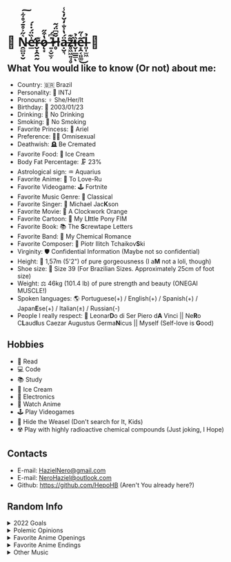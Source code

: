 # 🌹 Ṋ̴̻̤̟̮͛̋͐̊̄́̊͋͠e̶̛̲̍̏̈́̇̇́r̴̮̟̯̯̰͊ǫ̷͙̔͒̋ ̶͍̝̬̫͕̽͆́Ȟ̶̥̄͆̈́͂ạ̵̮͉̈́̔͐̐̒̆̓̀̾z̴̥͖͖͍̘̥̃͊̕ȉ̶̬̩̲̲̳̉ͅe̵̟̯͔͈͚͂͑̋͘͜l̶͈̩̫͖̉ 🌹

## What You would like to know (Or not) about me:

  - Country: 🇧🇷 Brazil
  - Personality: 🧠 INTJ
  - Pronouns: ♀️ She/Her/It
  - Birthday: 🎂 2003/01/23
  - Drinking: 🍺 No Drinking
  - Smoking: 🚬 No Smoking
  - Favorite Princess: 👑 Ariel
  - Preference: 🏳️‍🌈 Omnisexual
  - Deathwish: 🪦 Be Cremated
  - Favorite Food: 🍨 Ice Cream
  - Body Fat Percentage: 🗜️ 23%
  - Astrological sign: ♒ Aquarius
  - Favorite Anime: 🗻 To Love-Ru
  - Favorite Videogame: 🕹️ Fortnite
  - Favorite Music Genre: 🎼 Classical
  - Favorite Singer: 🎤 Michael Jac<b>K</b>son
  - Favorite Movie: 🍿 A Clockwork Orange
  - Favorite Cartoon: 🦄 My L<b>I</b>ttle Pony FIM
  - Favorite Book: 📚 The <b>S</b>crewtape Letters
  - Favorite Band: 🎹 My Chemical Romance
  - Favorite Composer: 🎻 Piotr Ilitch Tchaikov<b>S</b>ki
  - Virginity: 🛡️ Confidential Information (Maybe not so confidential)
  - Height: 👠 1,57m (5'2") of pure gorgeousness (I a<b>M</b> not a loli, though)
  - Shoe size: 👢 Size 39 (For Brazilian Sizes. Approximately 25cm of foot size)
  - Weight: ⚖️ 46kg (101.4 lb) of pure strength and beauty (ONEGAI MUSCLE!)
  - Spoken languages: 🌎 Portuguese(+) / English(+) / Spanish(+) / Japan<b>E</b>se(+) / Italian(±) / Russian(-)
  - People I really respect: 💖 Leonar<b>D</b>o di Ser Piero d<b>A</b> Vinci || Ne<b>R</b>o C<b>L</b>aud<b>I</b>us Caezar Augustus Germa<b>N</b>icus || Myself (Self-love is <b>G</b>ood)

## Hobbies
  - 📖 Read
  - 💻 Code
  - 📚 Study
  - 🍨 Ice Cream
  - 🤖 Electronics
  - 🎎 Watch Anime
  - 🕹 Play Videogames
  - 🦦 Hide the Weasel (Don't search for It, Kids)
  - ☢️ Play with highly radioactive chemical compounds (Just joking, I Hope)

## Contacts

- E-mail: HazielNero@gmail.com
- E-mail: NeroHaziel@outlook.com
- Github: https://github.com/HepoHB (Aren't You already here?)

## Random Info

<details>
  
 <summary>2022 Goals</summary>
  
☐ Finish Japanese Course<br />
☐ Be approved in my exam<br />
☐ Have <b>Chikara Concept</b> finished <br />
☐ Completely Update <b>Biblioteca Carmesim</b><br />
☐ Become the <b>Golden Gorgeous Girl Genius</b><br />
  
</details>

<details>
 <summary>Polemic Opinions</summary>
  
☐ Funny Valentine did nothing wrong<br />
☐ 💗 Yotsuba > Miku >> Itsuki >>> Nino >>>>> Ichika<br />
☐ 👼🏻 Kaworu >>>>>>>>>>>>>>>>>> Misato == Asuka == Rei<br />
☐ 🎮 Computer >>> Microsoft >>> Sony >>> Nintendo >>> Others<br />
☐ ⭐ Joseph > Josuke >> Jotaro > Jonathan >>> Giorno >>> Jolyne >>> Johny >>> Josuke II<br />
  
</details>

<details>
 <summary>Favorite Anime Openings</summary>
  
### 1º. Fate Last Encore Opening - Bright Burning Shout
<a href="https://youtu.be/uuZKRK3IYFo" title="Bright Burning Shout"><img src="https://res.cloudinary.com/marcomontalbano/image/upload/v1641504771/video_to_markdown/images/youtube--uuZKRK3IYFo-c05b58ac6eb4c4700831b2b3070cd403.jpg" alt="Bright Burning Shout" /></a>
  
### 2º. Beastars Opening - Wild Side
<a href="https://youtu.be/bgo9dJB_icw" title="Wild Side"><img src="https://res.cloudinary.com/marcomontalbano/image/upload/v1641505419/video_to_markdown/images/youtube--bgo9dJB_icw-c05b58ac6eb4c4700831b2b3070cd403.jpg" alt="Wild Side" /></a>
  
### 3º. Berserk Opening - Tell me Why
<a href="https://youtu.be/ocQ6PDiP014" title="Tell me Why"><img src="https://res.cloudinary.com/marcomontalbano/image/upload/v1641505489/video_to_markdown/images/youtube--ocQ6PDiP014-c05b58ac6eb4c4700831b2b3070cd403.jpg" alt="Tell me Why" /></a>
  
### 4º. Rozen Maiden Träumend Opening - Seishoujo Ryouiki
<a href="https://youtu.be/SuAm904-hNA" title="Seishoujo Ryouiki"><img src="https://res.cloudinary.com/marcomontalbano/image/upload/v1641505816/video_to_markdown/images/youtube--SuAm904-hNA-c05b58ac6eb4c4700831b2b3070cd403.jpg" alt="Seishoujo Ryouiki" /></a>
  
### 5º. Attack on Titan Opening - My War
<a href="https://youtu.be/Y-eoYLBbZOA" title="My War"><img src="https://res.cloudinary.com/marcomontalbano/image/upload/v1641505644/video_to_markdown/images/youtube--Y-eoYLBbZOA-c05b58ac6eb4c4700831b2b3070cd403.jpg" alt="My War" /></a>
  
</details>

<details>
 <summary>Favorite Anime Endings</summary>

  ### 1º. Fate Last Encore Ending - Tsuki to Hanataba
<a href="https://youtu.be/xbOeZg7J_Iw" title="Tsuki to Hanataba"><img src="https://res.cloudinary.com/marcomontalbano/image/upload/v1641506010/video_to_markdown/images/youtube--xbOeZg7J_Iw-c05b58ac6eb4c4700831b2b3070cd403.jpg" alt="Tsuki to Hanataba" /></a>
  
  ### 2º. Overlord Ending - LLL
<a href="https://youtu.be/ChayFwyFvPk" title="LLL"><img src="https://res.cloudinary.com/marcomontalbano/image/upload/v1641506157/video_to_markdown/images/youtube--ChayFwyFvPk-c05b58ac6eb4c4700831b2b3070cd403.jpg" alt="LLL" /></a>
  
  ### 3º. To Love-Ru Ending - Lucky Tune
<a href="https://youtu.be/9ajSoFZ1BfI" title="Lucky Tune"><img src="https://res.cloudinary.com/marcomontalbano/image/upload/v1641506270/video_to_markdown/images/youtube--9ajSoFZ1BfI-c05b58ac6eb4c4700831b2b3070cd403.jpg" alt="Lucky Tune" /></a>
  
  ### 4º. Death Parade Ending - Last Theater
<a href="https://youtu.be/fW0Jxf5SuRg" title="Last Theater"><img src="https://res.cloudinary.com/marcomontalbano/image/upload/v1641506333/video_to_markdown/images/youtube--fW0Jxf5SuRg-c05b58ac6eb4c4700831b2b3070cd403.jpg" alt="Last Theater" /></a>
  
  ### 5º. Soul Eater Ending - Bakusou Yumeuta
<a href="https://youtu.be/6W1ajuerl6o" title="Bakusou Yumeuta"><img src="https://res.cloudinary.com/marcomontalbano/image/upload/v1641506407/video_to_markdown/images/youtube--6W1ajuerl6o-c05b58ac6eb4c4700831b2b3070cd403.jpg" alt="Bakusou Yumeuta" /></a>
  
</details>


<details>
 <summary>Other Music</summary>

  ### 1º. Requiem in D Minor - Wolfgang Amadeus Mozart
<a href="https://youtu.be/sPlhKP0nZII" title="Requiem in D Minor"><img src="https://res.cloudinary.com/marcomontalbano/image/upload/v1641506842/video_to_markdown/images/youtube--sPlhKP0nZII-c05b58ac6eb4c4700831b2b3070cd403.jpg" alt="Requiem in D Minor" /></a>
  
  ### 2º. Waltz of the Flowers - Piotr Ilitch Tchaikovski
<a href="https://youtu.be/Kw0wLLVEMaA" title="Waltz of the Flowers"><img src="https://res.cloudinary.com/marcomontalbano/image/upload/v1641507373/video_to_markdown/images/youtube--Kw0wLLVEMaA-c05b58ac6eb4c4700831b2b3070cd403.jpg" alt="Waltz of the Flowers" /></a>
    
  ### 3º. Boulevard of Broken Dreams - Green Day
<a href="https://youtu.be/Soa3gO7tL-c" title="Boulevard of Broken Dreams"><img src="https://res.cloudinary.com/marcomontalbano/image/upload/v1641507313/video_to_markdown/images/youtube--Soa3gO7tL-c-c05b58ac6eb4c4700831b2b3070cd403.jpg" alt="Boulevard of Broken Dreams" /></a>
  
  ### 4º. The Great Pretender - Freddie Mercury
<a href="https://youtu.be/mLRjFWDGs1g" title="The Great Pretender"><img src="https://res.cloudinary.com/marcomontalbano/image/upload/v1641507140/video_to_markdown/images/youtube--mLRjFWDGs1g-c05b58ac6eb4c4700831b2b3070cd403.jpg" alt="The Great Pretender" /></a>
  
  ### 5º. Echoes - Pink Floyd
<a href="https://youtu.be/53N99Nim6WE" title="Echoes"><img src="https://res.cloudinary.com/marcomontalbano/image/upload/v1641507247/video_to_markdown/images/youtube--53N99Nim6WE-c05b58ac6eb4c4700831b2b3070cd403.jpg" alt="Echoes" /></a>
  
</details>


<!--
**Tchaikochan/Tchaikochan** is a ✨ _special_ ✨ repository because its `README.md` (this file) appears on your GitHub profile.

Here are some ideas to get you started:

- 🔭 I’m currently working on ...
- 🌱 I’m currently learning ...
- 👯 I’m looking to collaborate on ...
- 🤔 I’m looking for help with ...
- 💬 Ask me about ...
- 📫 How to reach me: ...
- 😄 Pronouns: ...
- ⚡ Fun fact: ...
-->
